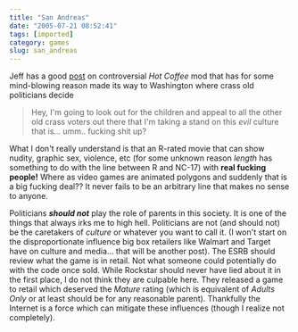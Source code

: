 ```yaml
---
title: "San Andreas"
date: "2005-07-21 08:52:41"
tags: [imported]
category: games
slug: san_andreas
---
```


Jeff has a good <a href="http://jeff.specular.org/archives/2005/07/21/hot-coffee/">post</a> on controversial <em>Hot Coffee</em> mod that has for some mind-blowing reason made its way to Washington where crass old politicians decide

<blockquote>Hey, I'm going to look out for the children and appeal to all the other old crass voters out there that I'm taking a stand on this <em>evil</em> culture that is... umm.. fucking shit up?</blockquote>

What I don't really understand is that an R-rated movie that can show nudity, graphic sex, violence, etc (for some unknown reason <em>length</em> has something to do with the line between R and NC-17) with <strong>real fucking people!</strong> Where as video games are animated polygons and suddenly that is a big fucking deal?? It never fails to be an arbitrary line that makes no sense to anyone.

Politicians <em><strong>should not</strong></em> play the role of parents in this society. It is one of the things that always irks me to high hell. Politicians are not (and should not) be the caretakers of <em>culture</em> or whatever you want to call it. (I won't start on the disproportionate influence big box retailers like Walmart and Target have on culture and media... that will be another post). The ESRB should review what the game is in retail. Not what someone could potentially do with the code once sold. While Rockstar should never have lied about it in the first place, I do not think they are culpable here. They released a game to retail which deserved the <em>Mature</em> rating (which is equivalent of <em>Adults Only</em> or at least should be for any reasonable parent). Thankfully the Internet is a force which can mitigate these influences (though I realize not completely).
